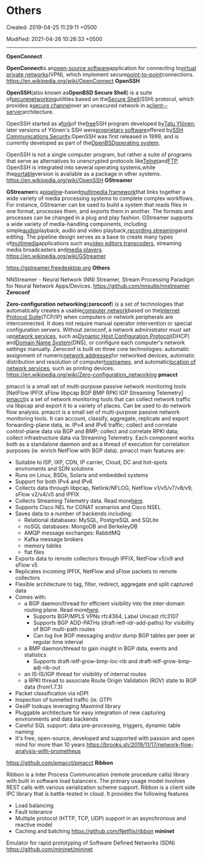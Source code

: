 # Others

Created: 2019-04-25 11:29:11 +0500

Modified: 2021-04-26 10:26:33 +0500

---

**OpenConnect**

**OpenConnect**is an[open-source software](https://en.wikipedia.org/wiki/Open-source_software)application for connecting to[virtual private networks](https://en.wikipedia.org/wiki/Virtual_private_network)(VPN), which implement secure[point-to-point](https://en.wikipedia.org/wiki/Point-to-point_(telecommunications))connections.
<https://en.wikipedia.org/wiki/OpenConnect>
**OpenSSH**

**OpenSSH**(also known as**OpenBSD Secure Shell**) is a suite of[secure](https://en.wikipedia.org/wiki/Computer_security)[networking](https://en.wikipedia.org/wiki/Computer_network)utilities based on the[Secure Shell](https://en.wikipedia.org/wiki/Secure_Shell)(SSH) protocol, which provides a[secure channel](https://en.wikipedia.org/wiki/Secure_channel)over an unsecured network in a[client--server](https://en.wikipedia.org/wiki/Client%E2%80%93server_model)architecture.

OpenSSH started as a[fork](https://en.wikipedia.org/wiki/Fork_(software_development))of the[free](https://en.wikipedia.org/wiki/Free_software)SSH program developed by[Tatu Ylönen](https://en.wikipedia.org/wiki/Tatu_Yl%C3%B6nen); later versions of Ylönen's SSH were[proprietary software](https://en.wikipedia.org/wiki/Proprietary_software)offered by[SSH Communications Security](https://en.wikipedia.org/wiki/SSH_Communications_Security).OpenSSH was first released in 1999, and is currently developed as part of the[OpenBSD](https://en.wikipedia.org/wiki/OpenBSD)[operating system](https://en.wikipedia.org/wiki/Operating_system).

OpenSSH is not a single computer program, but rather a suite of programs that serve as alternatives to unencrypted protocols like[Telnet](https://en.wikipedia.org/wiki/Telnet)and[FTP](https://en.wikipedia.org/wiki/FTP). OpenSSH is integrated into several operating systems,while the[portable](https://en.wikipedia.org/wiki/Porting)version is available as a package in other systems.
<https://en.wikipedia.org/wiki/OpenSSH>
**GStreamer**

**GStreamer**is a[pipeline](https://en.wikipedia.org/wiki/Pipeline_(computing))-based[multimedia framework](https://en.wikipedia.org/wiki/Multimedia_framework)that links together a wide variety of media processing systems to complete complex workflows. For instance, GStreamer can be used to build a system that reads files in one format, processes them, and exports them in another. The formats and processes can be changed in a plug and play fashion.
GStreamer supports a wide variety of media-handling components, including simple[audio](https://en.wikipedia.org/wiki/Audio_frequency)playback, audio and video playback,[recording](https://en.wikipedia.org/wiki/Sound_recording_and_reproduction),[streaming](https://en.wikipedia.org/wiki/Streaming_media)and editing. The pipeline design serves as a base to create many types of[multimedia](https://en.wikipedia.org/wiki/Multimedia)applications such as[video editors](https://en.wikipedia.org/wiki/Video_editing),[transcoders](https://en.wikipedia.org/wiki/Transcoding), streaming media broadcasters and[media players](https://en.wikipedia.org/wiki/Media_player_(application_software)).
<https://en.wikipedia.org/wiki/GStreamer>

<https://gstreamer.freedesktop.org>
**Others**

NNStreamer - Neural Network (NN) Streamer, Stream Processing Paradigm for Neural Network Apps/Devices.
<https://github.com/nnsuite/nnstreamer>
**Zeroconf**

**Zero-configuration networking**(**zeroconf**) is a set of technologies that automatically creates a usable[computer network](https://en.wikipedia.org/wiki/Computer_network)based on the[Internet Protocol Suite](https://en.wikipedia.org/wiki/Internet_Protocol_Suite)(TCP/IP) when computers or network peripherals are interconnected. It does not require manual operator intervention or special configuration servers. Without zeroconf, a network administrator must set up[network services](https://en.wikipedia.org/wiki/Network_service), such as[Dynamic Host Configuration Protocol](https://en.wikipedia.org/wiki/Dynamic_Host_Configuration_Protocol)(DHCP) and[Domain Name System](https://en.wikipedia.org/wiki/Domain_Name_System)(DNS), or configure each computer's network settings manually.
Zeroconf is built on three core technologies: automatic assignment of numeric[network addresses](https://en.wikipedia.org/wiki/Network_address)for networked devices, automatic distribution and resolution of computer[hostnames](https://en.wikipedia.org/wiki/Hostname), and automatic[location of network services](https://en.wikipedia.org/wiki/Service_discovery), such as printing devices.
<https://en.wikipedia.org/wiki/Zero-configuration_networking>
**pmacct**

pmacct is a small set of multi-purpose passive network monitoring tools [NetFlow IPFIX sFlow libpcap BGP BMP RPKI IGP Streaming Telemetry]
[pmacct](https://github.com/pmacct/pmacct)is a set of network monitoring tools that can collect network traffic via libpcap and export it to a variety of places. Can be used to do network flow analysis.
pmacct is a small set of multi-purpose passive network monitoring tools. It can account, classify, aggregate, replicate and export forwarding-plane data, ie. IPv4 and IPv6 traffic; collect and correlate control-plane data via BGP and BMP; collect and correlate RPKI data; collect infrastructure data via Streaming Telemetry. Each component works both as a standalone daemon and as a thread of execution for correlation purposes (ie. enrich NetFlow with BGP data). pmacct main features are:
-   Suitable to ISP, IXP, CDN, IP carrier, Cloud, DC and hot-spots enviroments and SDN solutions
-   Runs on Linux, BSDs, Solaris and embedded systems
-   Support for both IPv4 and IPv6
-   Collects data through libpcap, Netlink/NFLOG, NetFlow v1/v5/v7/v8/v9, sFlow v2/v4/v5 and IPFIX
-   Collects Streaming Telemetry data. Read more[here](https://github.com/pmacct/pmacct/blob/master/telemetry/README.telemetry).
-   Supports Cisco NEL for CGNAT scenarios and Cisco NSEL
-   Saves data to a number of backends including:
    -   Relational databases: MySQL, PostgreSQL and SQLite
    -   noSQL databases: MongoDB and BerkeleyDB
    -   AMQP message exchanges: RabbitMQ
    -   Kafka message brokers
    -   memory tables
    -   flat files
-   Exports data to remote collectors through IPFIX, NetFlow v5/v9 and sFlow v5
-   Replicates incoming IPFIX, NetFlow and sFlow packets to remote collectors
-   Flexible architecture to tag, filter, redirect, aggregate and split captured data
-   Comes with:
    -   a BGP daemon/thread for efficient visibility into the inter-domain routing plane. Read more[here](http://www.pmacct.net/lucente_pmacct_uknof14.pdf).
        -   Supports BGP/MPLS VPNs rfc4364, Label Unicast rfc3107
        -   Supports BGP ADD-PATHs (draft-ietf-idr-add-paths) for visibility of BGP multi-path routes
        -   Can log live BGP messaging and/or dump BGP tables per peer at regular time interval
    -   a BMP daemon/thread to gain insight in BGP data, events and statistics
        -   Supports draft-ietf-grow-bmp-loc-rib and draft-ietf-grow-bmp-adj-rib-out
    -   an IS-IS/IGP thread for visibility of internal routes
    -   a RPKI thread to associate Route Origin Validation (ROV) state to BGP data (from1.7.3)
-   Packet classification via nDPI
-   Inspection of tunnelled traffic (ie. GTP)
-   GeoIP lookups leveraging Maxmind library
-   Pluggable architecture for easy integration of new capturing environments and data backends
-   Careful SQL support: data pre-processing, triggers, dynamic table naming
-   It's free, open-source, developed and supported with passion and open mind for more than 10 years
<https://brooks.sh/2019/11/17/network-flow-analysis-with-prometheus>

<https://github.com/pmacct/pmacct>
**Ribbon**

Ribbon is a Inter Process Communication (remote procedure calls) library with built in software load balancers. The primary usage model involves REST calls with various serialization scheme support.
Ribbon is a client side IPC library that is battle-tested in cloud. It provides the following features
-   Load balancing
-   Fault tolerance
-   Multiple protocol (HTTP, TCP, UDP) support in an asynchronous and reactive model
-   Caching and batching
<https://github.com/Netflix/ribbon>
**mininet**

Emulator for rapid prototyping of Software Defined Networks (SDN)
<https://github.com/mininet/mininet>

